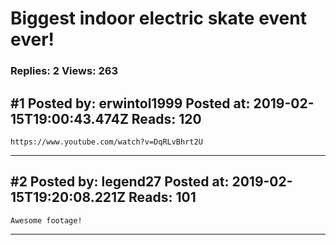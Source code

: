 # Biggest indoor electric skate event ever!

### Replies: 2 Views: 263

## \#1 Posted by: erwintol1999 Posted at: 2019-02-15T19:00:43.474Z Reads: 120

```
https://www.youtube.com/watch?v=DqRLvBhrt2U
```

---
## \#2 Posted by: legend27 Posted at: 2019-02-15T19:20:08.221Z Reads: 101

```
Awesome footage!
```

---
